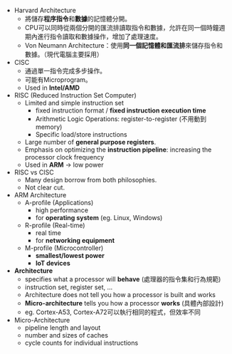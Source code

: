 
* Harvard Architecture
	* 將儲存**程序指令**和**數據**的記憶體分開。
	* CPU可以同時從兩個分開的匯流排讀取指令和數據，允許在同一個時鐘週期內進行指令讀取和數據操作，增加了處理速度。
	* Von Neumann Architecture：使用**同一個記憶體和匯流排**來儲存指令和數據。（現代電腦主要採用）
* CISC
	* 通過單一指令完成多步操作。
	* 可能有Microprogram。
	* Used in **Intel/AMD**
* RISC (Reduced Instruction Set Computer)
	* Limited and simple instruction set
		* fixed instruction format / **fixed instruction execution time**
		* Arithmetic Logic Operations: register-to-register (不用動到memory)
		* Specific load/store instructions
	* Large number of **general purpose registers**.
	* Emphasis on optimizing the **instruction pipeline**: increasing the processor clock frequency
	* Used in **ARM** → low power
* RISC vs CISC
	* Many design borrow from both philosophies.
	* Not clear cut.
* ARM Architecture
	* A-profile (Applications)
		* high performance
		* for **operating system** (eg. Linux, Windows)
	* R-profile (Real-time)
		* real time
		* for **networking equipment**
	* M-profile (Microcontroller)
		* **smallest/lowest power**
		* **IoT devices**
* **Architecture** 
	* specifies what a processor will **behave** (處理器的指令集和行為規範)
	* instruction set, register set, ...
	* Architecture does not tell you how a processor is built and works 
	* **Micro-architecture** tells you how a processor **works** (具體內部設計)
	* eg. Cortex-A53, Cortex-A72可以執行相同的程式，但效率不同
* Micro-Architecture
	* pipeline length and layout
	* number and sizes of caches
	* cycle counts for individual instructions